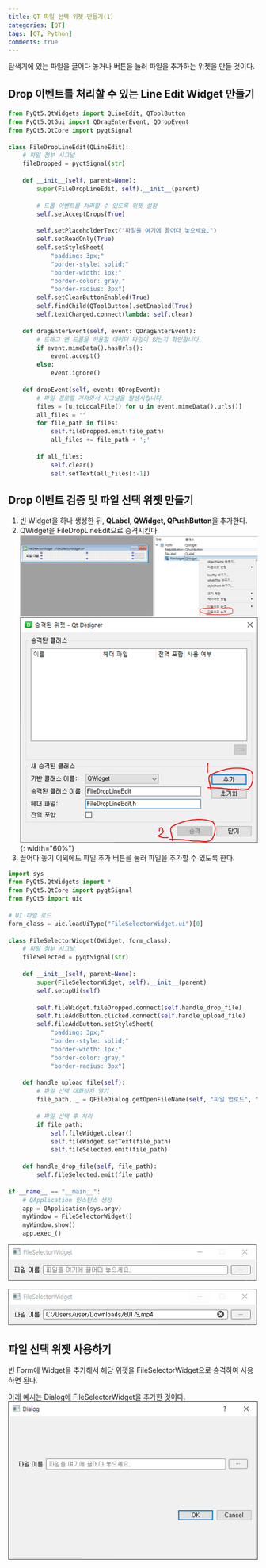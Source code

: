 ```yaml
---
title: QT 파일 선택 위젯 만들기(1)
categories: [QT]
tags: [QT, Python]
comments: true
---
```


탐색기에 있는 파일을 끌어다 놓거나 버튼을 눌러 파일을 추가하는 위젯을 만들 것이다.

## Drop 이벤트를 처리할 수 있는 Line Edit Widget 만들기

```python
from PyQt5.QtWidgets import QLineEdit, QToolButton
from PyQt5.QtGui import QDragEnterEvent, QDropEvent
from PyQt5.QtCore import pyqtSignal

class FileDropLineEdit(QLineEdit):
    # 파일 첨부 시그널
    fileDropped = pyqtSignal(str)

    def __init__(self, parent=None):
        super(FileDropLineEdit, self).__init__(parent)

        # 드롭 이벤트를 처리할 수 있도록 위젯 설정
        self.setAcceptDrops(True)

        self.setPlaceholderText("파일을 여기에 끌어다 놓으세요.")
        self.setReadOnly(True)
        self.setStyleSheet(
            "padding: 3px;"
            "border-style: solid;"
            "border-width: 1px;"
            "border-color: gray;"
            "border-radius: 3px")
        self.setClearButtonEnabled(True)
        self.findChild(QToolButton).setEnabled(True)
        self.textChanged.connect(lambda: self.clear)

    def dragEnterEvent(self, event: QDragEnterEvent):
        # 드래그 앤 드롭을 허용할 데이터 타입이 있는지 확인합니다.
        if event.mimeData().hasUrls():
            event.accept()
        else:
            event.ignore()

    def dropEvent(self, event: QDropEvent):
        # 파일 경로를 가져와서 시그널을 발생시킵니다.
        files = [u.toLocalFile() for u in event.mimeData().urls()]
        all_files = ""
        for file_path in files:
            self.fileDropped.emit(file_path)
            all_files += file_path + ';'

        if all_files:
            self.clear()
            self.setText(all_files[:-1])
```

## Drop 이벤트 검증 및 파일 선택 위젯 만들기

1. 빈 Widget을 하나 생성한 뒤, **QLabel, QWidget, QPushButton**을 추가한다.
2. QWidget을 FileDropLineEdit으로 승격시킨다.
   ![qt_sec_1](/assets/img/post/qt_sec_1.png)
   ![qt_sec_2](/assets/img/post/qt_sec_2.png){: width="60%"}
3. 끌어다 놓기 이외에도 파일 추가 버튼을 눌러 파일을 추가할 수 있도록 한다.

```python
import sys
from PyQt5.QtWidgets import *
from PyQt5.QtCore import pyqtSignal
from PyQt5 import uic

# UI 파일 로드
form_class = uic.loadUiType("FileSelectorWidget.ui")[0]

class FileSelectorWidget(QWidget, form_class):
    # 파일 첨부 시그널
    fileSelected = pyqtSignal(str)

    def __init__(self, parent=None):
        super(FileSelectorWidget, self).__init__(parent)
        self.setupUi(self)

        self.fileWidget.fileDropped.connect(self.handle_drop_file)
        self.fileAddButton.clicked.connect(self.handle_upload_file)
        self.fileAddButton.setStyleSheet(
            "padding: 3px;"
            "border-style: solid;"
            "border-width: 1px;"
            "border-color: gray;"
            "border-radius: 3px")

    def handle_upload_file(self):
        # 파일 선택 대화상자 열기
        file_path, _ = QFileDialog.getOpenFileName(self, "파일 업로드", "", "All Files (*)")

        # 파일 선택 후 처리
        if file_path:
            self.fileWidget.clear()
            self.fileWidget.setText(file_path)
            self.fileSelected.emit(file_path)

    def handle_drop_file(self, file_path):
        self.fileSelected.emit(file_path)

if __name__ == "__main__":
    # QApplication 인스턴스 생성
    app = QApplication(sys.argv)
    myWindow = FileSelectorWidget()
    myWindow.show()
    app.exec_()
```

![qt_sec_3](/assets/img/post/qt_sec_3.png)

![qt_sec_4](/assets/img/post/qt_sec_4.png)

## 파일 선택 위젯 사용하기

빈 Form에 Widget을 추가해서 해당 위젯을 FileSelectorWidget으로 승격하여 사용하면 된다.

아래 예시는 Dialog에 FileSelectorWidget을 추가한 것이다.
![qt_sec_5](/assets/img/post/qt_sec_5.png)
